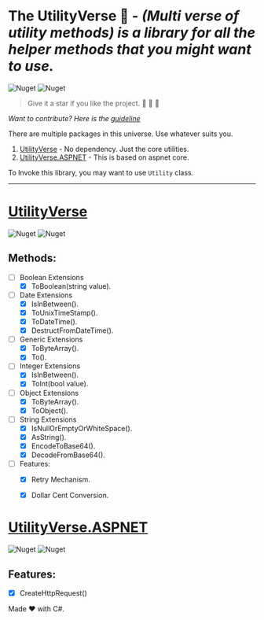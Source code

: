 ﻿# The UtilityVerse 🧰 -  *(Multi verse of utility methods) is a library for all the helper methods that you might want to use.*

![Nuget](https://img.shields.io/github/repo-size/purkayasta/TheUtilityVerse?style=social)
![Nuget](https://img.shields.io/github/last-commit/purkayasta/TheUtilityVerse?style=flat-square)

> Give it a star if you like the project. 👏 🌠 🌟

*Want to contribute? Here is the [guideline](./CONTRIBUTING.md)*

There are multiple packages in this universe. Use whatever suits you.

1. [UtilityVerse](https://www.nuget.org/packages/UtilityVerse/) - No dependency. Just the core utilities. 
2. [UtilityVerse.ASPNET](https://www.nuget.org/packages/UtilityVerse.ASPNET/) - This is based on aspnet core.

To Invoke this library, you may want to use ```Utility``` class.

-------------------------------

# [UtilityVerse](https://www.nuget.org/packages/UtilityVerse/)
![Nuget](https://img.shields.io/nuget/v/UtilityVerse)
![Nuget](https://img.shields.io/nuget/dt/UtilityVerse?style=plastic)


## Methods:

- [ ] Boolean Extensions
	- [x] ToBoolean(string value).
- [ ] Date Extensions
	- [x] IsInBetween().
	- [x] ToUnixTimeStamp().
	- [x] ToDateTime().
	- [x] DestructFromDateTime().

- [ ] Generic Extensions
	- [x] ToByteArray().
	- [x] To<T>().

- [ ] Integer Extensions
	- [x] IsInBetween().
	- [x] ToInt(bool value).

- [ ] Object Extensions
	- [x] ToByteArray().
	- [x] ToObject().

- [ ] String Extensions
	- [x] IsNullOrEmptyOrWhiteSpace().
	- [x] AsString().
	- [x] EncodeToBase64().
	- [x] DecodeFromBase64().

- [ ] Features:
	- [x] Retry Mechanism.
	- [x] Dollar Cent Conversion.



# [UtilityVerse.ASPNET](https://www.nuget.org/packages/UtilityVerse.ASPNET/)
![Nuget](https://img.shields.io/nuget/v/UtilityVerse.ASPNET)
![Nuget](https://img.shields.io/nuget/dt/UtilityVerse.ASPNET?style=plastic)


## Features:
- [x] CreateHttpRequest()




Made ❤ with C#.


